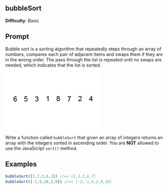 ## bubbleSort

**Difficulty**: Basic

## Prompt 

Bubble sort is a sorting algorithm that repeatedly steps through an array of numbers, compares each pair of adjacent items and swaps them if they are in the wrong order. The pass through the list is repeated until no swaps are needed, which indicates that the list is sorted.

![bubble sort](./bubble-sort.gif)

Write a function called `bubbleSort` that given an array of integers returns an array with the integers sorted in ascending order. You are **NOT** allowed to use the JavaScript `sort()` method.

## Examples 

```js
bubbleSort([1,7,3,6,1]) //=> [1,1,3,6,7]
bubbleSort([-1,9,10,2,0]) //=> [-2,-1,0,2,9,10]
```
